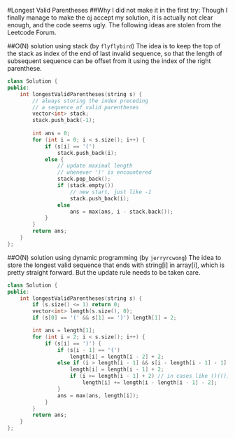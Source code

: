 #Longest Valid Parentheses
##Why I did not make it in the first try:
Though I finally manage to make the oj accept my solution, it is actually not clear enough, and the code seems ugly. The following ideas are stolen from the Leetcode Forum.

##O(N) solution using stack (by `flyflybird`)
The idea is to keep the top of the stack as index of the end of last invalid sequence, so that the length of subsequent sequence can be offset from it using the index of the right parenthese.
```C++
class Solution {
public:
    int longestValidParentheses(string s) {
        // always storing the index preceding
        // a sequence of valid parentheses
        vector<int> stack;
        stack.push_back(-1);
        
        int ans = 0;
        for (int i = 0; i < s.size(); i++) {
            if (s[i] == '(')
                stack.push_back(i);
            else {
                // update maximal length
                // whenever ')' is encountered
                stack.pop_back();
                if (stack.empty())
                    // new start, just like -1
                    stack.push_back(i);
                else
                    ans = max(ans, i - stack.back());
            }
        }
        return ans;
    }
};
```

##O(N) solution using dynamic programming (by `jerryrcwong`)
The idea to store the longest valid sequence that ends with string[i] in array[i], which is pretty straight forward. But the update rule needs to be taken care.
```C++
class Solution {
public:
    int longestValidParentheses(string s) {
        if (s.size() <= 1) return 0;
        vector<int> length(s.size(), 0);
        if (s[0] == '(' && s[1] == ')') length[1] = 2;

        int ans = length[1];
        for (int i = 2; i < s.size(); i++) {
            if (s[i] == ')') {
                if (s[i - 1] == '(') 
                    length[i] = length[i - 2] + 2;
                else if (i > length[i - 1] && s[i - length[i - 1] - 1] == '(') {
                    length[i] = length[i - 1] + 2;
                    if (i >= length[i - 1] + 2) // in cases like ()(())
                        length[i] += length[i - length[i - 1] - 2];
                }
                ans = max(ans, length[i]);
            }
        }
        return ans;
    }
};
```
